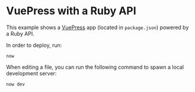 # VuePress with a Ruby API

This example shows a [VuePress](https://vuepress.vuejs.org/) app (located in `package.json`) powered by a Ruby API.

In order to deploy, run:

```
now
```

When editing a file, you can run the following command to spawn a local development server:

```
now dev
```
